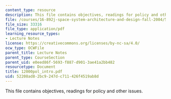 ```yaml
---
content_type: resource
description: This file contains objectives, readings for policy and other issues.
file: /courses/16-892j-space-system-architecture-and-design-fall-2004/52208ad82bc9247dc711426f4519ab8d_12000pol_intro.pdf
file_size: 33316
file_type: application/pdf
learning_resource_types:
- Lecture Notes
license: https://creativecommons.org/licenses/by-nc-sa/4.0/
ocw_type: OCWFile
parent_title: Lecture Notes
parent_type: CourseSection
parent_uid: e0eed86f-5693-f887-d901-3ae41a2bb482
resourcetype: Document
title: 12000pol_intro.pdf
uid: 52208ad8-2bc9-247d-c711-426f4519ab8d
---
```

This file contains objectives, readings for policy and other issues.